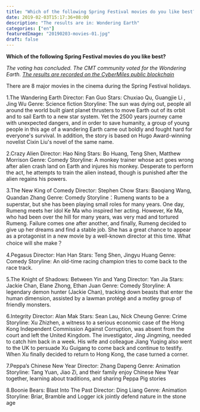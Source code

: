 ```yaml
---
title: "Which of the following Spring Festival movies do you like best? [Test Vote]"
date: 2019-02-03T15:17:36+08:00
description: "The results are in: Wondering Earth"
categories: ["en"]
featuredImage: "20190203-movies-01.jpg"
draft: false
---
```


**Which of the following Spring Festival movies do you like best?**

_The voting has concluded. The CMT community voted for the Wondering Earth. [The results are recorded on the CyberMiles public blockchain](http://cmtvote.codeislaw.co/)_

There are 8 major movies in the cinema during the Spring Festival holidays.

1.The Wandering Earth Director: Fan Guo
Stars: Chuxiao Qu, Guangjie Li , Jing Wu
Genre: Science fiction
Storyline: The sun was dying out, people all around the world built giant planet thrusters to move Earth out of its orbit and to sail Earth to a new star system. Yet the 2500 years journey came with unexpected dangers, and in order to save humanity, a group of young people in this age of a wandering Earth came out boldly and fought hard for everyone's survival. In addition, the story is based on Hugo Award-winning novelist Cixin Liu's novel of the same name.

2.Crazy Alien
Director: Hao Ning
Stars: Bo Huang, Teng Shen, Matthew Morrison
Genre: Comedy
Storyline: A monkey trainer whose act goes wrong after alien crash land on Earth and injures his monkey. Desperate to perform the act, he attempts to train the alien instead, though is punished after the alien regains his powers.

3.The New King of Comedy
Director: Stephen Chow
Stars: Baoqiang Wang, Quandan Zhang
Genre: Comedy
Storyline：Rumeng wants to be a superstar, but she has been playing small roles for many years. One day, Rumeng meets her idol Ke Ma who inspired her acting. However, Ke Ma, who had been over the hill for many years, was very mad and tortured Rumeng. Failure comes one after another, and finally, Rumeng decided to give up her dreams and find a stable job. She has a great chance to appear as a protagonist in a new movie by a well-known director at this time. What choice will she make？

4.Pegasus
Director: Han Han
Stars: Teng Shen, Jingyu Huang
Genre: Comedy
Storyline: An old-time racing champion tries to come back to the race track.

5.The Knight of Shadows: Between Yin and Yang
Director: Yan Jia
Stars: Jackie Chan, Elane Zhong, Ethan Juan
Genre: Comedy
Storyline: A legendary demon hunter (Jackie Chan), tracking down beasts that enter the human dimension, assisted by a lawman protégé and a motley group of friendly monsters.

6.Integrity
Director: Alan Mak
Stars: Sean Lau, Nick Cheung
Genre: Crime
Storyline: Xu Zhizhen, a witness to a serious economic case of the Hong Kong Independent Commission Against Corruption, was absent from the court and left the United Kingdom. The investigator, Jing Jingming, needed to catch him back in a week. His wife and colleague Jiang Yuqing also went to the UK to persuade Xu Guigang to come back and continue to testify. When Xu finally decided to return to Hong Kong, the case turned a corner.

7.Peppa’s Chinese New Year
Director: Zhang Dapeng
Genre: Animation
Storyline: Tang Yuan, Jiao Zi, and their family enjoy Chinese New Year together, learning about traditions, and sharing Peppa Pig stories

8.Boonie Bears: Blast Into The Past
Director: Ding Liang
Genre: Animation
Storyline: Briar, Bramble and Logger ick jointly defend nature in the stone age

